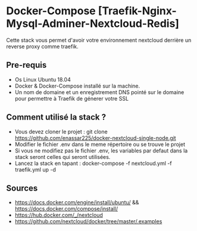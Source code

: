 # Docker-Compose [Traefik-Nginx-Mysql-Adminer-Nextcloud-Redis]

Cette stack vous permet d'avoir votre environnement  nextcloud derrière un reverse proxy comme traefik.

## Pre-requis

* Os Linux Ubuntu 18.04
* Docker & Docker-Compose installé sur la machine.
* Un nom de domaine et un enregistrement DNS pointé sur le domaine pour permettre à Traefik de génerer votre SSL

## Comment utilisé la stack ?

* Vous devez cloner le projet : git clone https://github.com/enassar225/docker-nextcloud-single-node.git
* Modifier le fichier .env dans le meme répertoire ou se trouve le projet
* Si vous ne modifiez pas le fichier .env, les variables par defaut dans la stack seront celles qui seront utilisées.
* Lancez la stack en tapant : docker-compose -f nextcloud.yml -f traefik.yml up -d

## Sources

* https://docs.docker.com/engine/install/ubuntu/ && https://docs.docker.com/compose/install/
* https://hub.docker.com/_/nextcloud
* https://github.com/nextcloud/docker/tree/master/.examples
